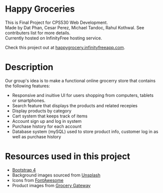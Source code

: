 # Happy Groceries
This is Final Project for CPS530 Web Development.  
Made by Dat Phan, Cesar Perez, Michael Tandoc, Rahul Kothwal. See contributers list for more details.  
Currently hosted on InfinityFree hosting service.    

Check this project out at [happygrocery.infinityfreeapp.com](http://happygrocery.infinityfreeapp.com/).

# Description
Our group's idea is to make a functional online grocerry store that contains the following features: 
- Responsive and inuitive UI for users shopping from computers, tablets or smartphones. 
- Search feature that displays the products and related recepies
- Display products by category 
- Cart system that keeps track of items
- Account sign up and log in system
- Purchase history for each account 
- Database system (mySQL) used to store product info, customer log in as well as purchase history

# Resources used in this project
- [Bootstrap 4](https://getbootstrap.com/)
- Background images sourced from [Unsplash](https://getbootstrap.com/)
- Icons from [FontAwesome](https://fontawesome.com/) 
- Product images from [Grocery Gateway](https://www.grocerygateway.com/store/groceryGateway/en/)
